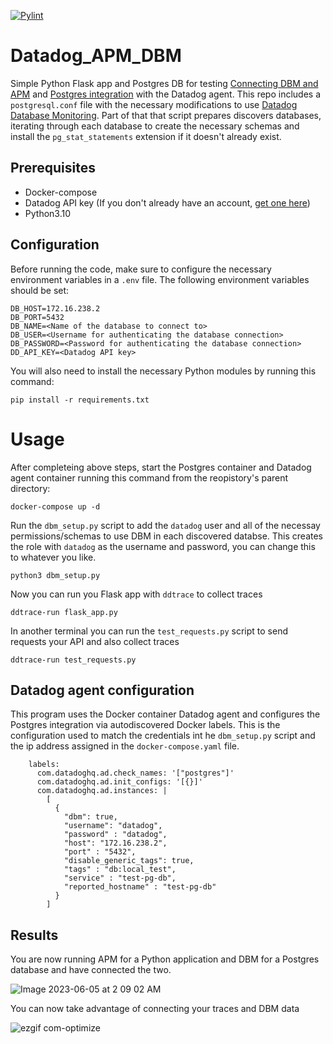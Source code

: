 
[![Pylint](https://github.com/UTXOnly/Datadog-Python-APM-DBM/actions/workflows/pylint.yml/badge.svg?branch=main)](https://github.com/UTXOnly/Datadog-Python-APM-DBM/actions/workflows/pylint.yml)

# Datadog_APM_DBM
Simple Python Flask app and Postgres DB for testing [Connecting DBM and APM](https://docs.datadoghq.com/database_monitoring/guide/connect_dbm_and_apm/?tab=python) and [Postgres integration](https://docs.datadoghq.com/integrations/postgres/?tab=docker) with the Datadog agent. This repo includes a `postgresql.conf` file with the necessary modifications to use [Datadog Database Monitoring](https://docs.datadoghq.com/database_monitoring/setup_postgres/selfhosted/?tab=postgres10). Part of that that script prepares discovers databases, iterating through each database to create the necessary schemas and install the `pg_stat_statements` extension if it doesn't already exist. 


## Prerequisites
* Docker-compose
* Datadog API key (If you don't already have an account, [get one here](https://www.datadoghq.com/free-datadog-trial/))
* Python3.10


## Configuration


Before running the code, make sure to configure the necessary environment variables in a `.env` file. The following environment variables should be set:

```
DB_HOST=172.16.238.2
DB_PORT=5432
DB_NAME=<Name of the database to connect to>
DB_USER=<Username for authenticating the database connection>
DB_PASSWORD=<Password for authenticating the database connection>
DD_API_KEY=<Datadog API key>
```

You will also need to install the necessary Python modules by running this command:

```
pip install -r requirements.txt
```

# Usage

After completeing above steps, start the Postgres container and Datadog agent container running this command from the reopistory's parent directory:

```
docker-compose up -d 
```

Run the `dbm_setup.py` script to add the `datadog` user and all of the necessay permissions/schemas to use DBM in each discovered databse. This creates the role with `datadog` as the username and password, you can change this to whatever you like. 

```
python3 dbm_setup.py
```

Now you can run you Flask app with `ddtrace` to collect traces

```
ddtrace-run flask_app.py
```

In another terminal you can run the `test_requests.py` script to send requests your API and also collect traces

```
ddtrace-run test_requests.py
```

## Datadog agent configuration

This program uses the Docker container Datadog agent and configures the Postgres integration via autodiscovered Docker labels. This is the configuration used to match the credentials int he `dbm_setup.py` script and the ip address assigned in the `docker-compose.yaml` file.

```
    labels:
      com.datadoghq.ad.check_names: '["postgres"]'
      com.datadoghq.ad.init_configs: '[{}]'
      com.datadoghq.ad.instances: |
        [
          {
            "dbm": true,
            "username": "datadog",
            "password" : "datadog",
            "host": "172.16.238.2",
            "port" : "5432",
            "disable_generic_tags": true,
            "tags" : "db:local_test",
            "service" : "test-pg-db",
            "reported_hostname" : "test-pg-db"
          }
        ]
```

## Results

You are now running APM for a Python application and DBM for a Postgres database and have connected the two.

![Image 2023-06-05 at 2 09 02 AM](https://github.com/UTXOnly/Datadog_APM_DBM/assets/49233513/cf2f4830-8f32-4fc7-8034-d2baf1950061)

You can now take advantage of connecting your traces and DBM data


![ezgif com-optimize](https://github.com/UTXOnly/Datadog_APM_DBM/assets/49233513/5afffa6e-5e46-4ad5-a26f-9b26449032f5)






